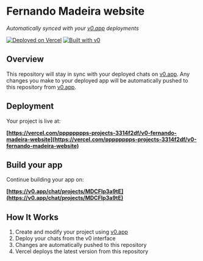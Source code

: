 # Fernando Madeira website

*Automatically synced with your [v0.app](https://v0.app) deployments*

[![Deployed on Vercel](https://img.shields.io/badge/Deployed%20on-Vercel-black?style=for-the-badge&logo=vercel)](https://vercel.com/pppppppps-projects-3314f2df/v0-fernando-madeira-website)
[![Built with v0](https://img.shields.io/badge/Built%20with-v0.app-black?style=for-the-badge)](https://v0.app/chat/projects/MDCFlp3a9tE)

## Overview

This repository will stay in sync with your deployed chats on [v0.app](https://v0.app).
Any changes you make to your deployed app will be automatically pushed to this repository from [v0.app](https://v0.app).

## Deployment

Your project is live at:

**[https://vercel.com/pppppppps-projects-3314f2df/v0-fernando-madeira-website](https://vercel.com/pppppppps-projects-3314f2df/v0-fernando-madeira-website)**

## Build your app

Continue building your app on:

**[https://v0.app/chat/projects/MDCFlp3a9tE](https://v0.app/chat/projects/MDCFlp3a9tE)**

## How It Works

1. Create and modify your project using [v0.app](https://v0.app)
2. Deploy your chats from the v0 interface
3. Changes are automatically pushed to this repository
4. Vercel deploys the latest version from this repository
